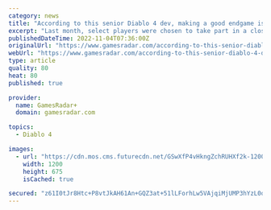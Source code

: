 ```yaml
---
category: news
title: "According to this senior Diablo 4 dev, making a good endgame is just like making soup"
excerpt: "Last month, select players were chosen to take part in a closed beta focused on Diablo 4's endgame content. In an interview with IGN (opens in new tab), Ferguson describes how the ..."
publishedDateTime: 2022-11-04T07:36:00Z
originalUrl: "https://www.gamesradar.com/according-to-this-senior-diablo-4-dev-making-a-good-endgame-is-just-like-making-soup/"
webUrl: "https://www.gamesradar.com/according-to-this-senior-diablo-4-dev-making-a-good-endgame-is-just-like-making-soup/"
type: article
quality: 80
heat: 80
published: true

provider:
  name: GamesRadar+
  domain: gamesradar.com

topics:
  - Diablo 4

images:
  - url: "https://cdn.mos.cms.futurecdn.net/GSwXfP4vHkngZchRUHXf2k-1200-80.jpg"
    width: 1200
    height: 675
    isCached: true

secured: "z61I0tJr8Htc+P8vtJkAH61An+GQZ3at+51lLForhLw5VAjqiMjUMP3hYzL0qi1B9FsSCthdy0h2eFrD2hN9yrDr3GCBGpWgFeEf/k1bxU4NIPQMOR5MsXISUHMe+Orwrad09//oa2WTmuSHIT5iIN9n/2yTA621664FHhUBmwZNnZQkGizs8+wnjdEE1E1llFbrTgVflog8ylrBhSGtxz6+0rY3FI8b3gQN52TL7HdT1pHi6BfxuTBCuAowscjZwcDi47khc/ezL5x4QTNwe/rgaW6M0See7kGrGyE+gP4e33Iyfti0TO495ASyvbDRMcSnyxSb0vzgVkngFRobTT47RnE1LcG7ttZHYXu+TxQ=;p7ldQRoNB+PXdiLOV5Y6rA=="
---
```



